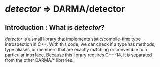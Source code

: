# *detector* => DARMA/detector

## Introduction : What is *detector*?

*detector* is a small library that implements static/compile-time type
introspection in C++. With this code, we can check if a type has methods, type
aliases, or members that are exactly matching or convertible to a particular
interface. Because this library requires C++-14, it is separated from the other
DARMA/* libraries.

